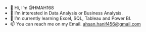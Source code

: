 - 👋 Hi, I’m @HMAH168
- 👀 I’m interested in Data Analysis or Business Analysis. 
- 🌱 I’m currently learning Excel, SQL, Tableau and Power BI.
- 📫 You can reach me on my Email. ahsan.hanif456@gmail.com

<!---
HMAH168/HMAH168 is a ✨ special ✨ repository because its `README.md` (this file) appears on your GitHub profile.
You can click the Preview link to take a look at your changes.
--->
